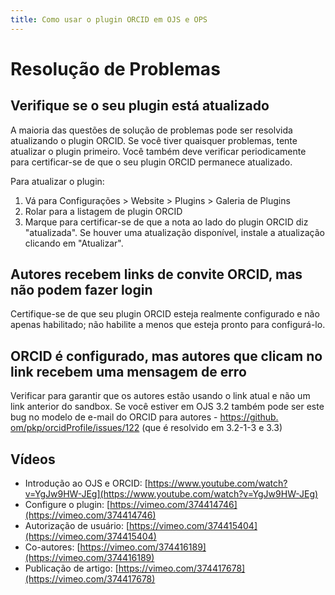 ```yaml
---
title: Como usar o plugin ORCID em OJS e OPS
---
```


# Resolução de Problemas

## Verifique se o seu plugin está atualizado

A maioria das questões de solução de problemas pode ser resolvida atualizando o plugin ORCID. Se você tiver quaisquer problemas, tente atualizar o plugin primeiro. Você também deve verificar periodicamente para certificar-se de que o seu plugin ORCID permanece atualizado.

Para atualizar o plugin:

1. Vá para Configurações > Website > Plugins > Galeria de Plugins
2. Rolar para a listagem de plugin ORCID
3. Marque para certificar-se de que a nota ao lado do plugin ORCID diz "atualizada". Se houver uma atualização disponível, instale a atualização clicando em "Atualizar".

## Autores recebem links de convite ORCID, mas não podem fazer login

Certifique-se de que seu plugin ORCID esteja realmente configurado e não apenas habilitado; não habilite a menos que esteja pronto para configurá-lo.

## ORCID é configurado, mas autores que clicam no link recebem uma mensagem de erro

Verificar para garantir que os autores estão usando o link atual e não um link anterior do sandbox. Se você estiver em OJS 3.2 também pode ser este bug no modelo de e-mail do ORCID para autores - [https://github. om/pkp/orcidProfile/issues/122](https://github.com/pkp/orcidProfile/issues/122) (que é resolvido em 3.2-1-3 e 3.3)

## Vídeos

- Introdução ao OJS e ORCID: [https://www.youtube.com/watch?v=YgJw9HW-JEg](https://www.youtube.com/watch?v=YgJw9HW-JEg)
- Configure o plugin: [https://vimeo.com/374414746](https://vimeo.com/374414746)
- Autorização de usuário: [https://vimeo.com/374415404](https://vimeo.com/374415404)
- Co-autores: [https://vimeo.com/374416189](https://vimeo.com/374416189)
- Publicação de artigo: [https://vimeo.com/374417678](https://vimeo.com/374417678)

